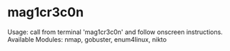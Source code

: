 # mag1cr3c0n
Usage: call from terminal 'mag1cr3c0n' and follow onscreen instructions. Available Modules: nmap, gobuster, enum4linux, nikto
